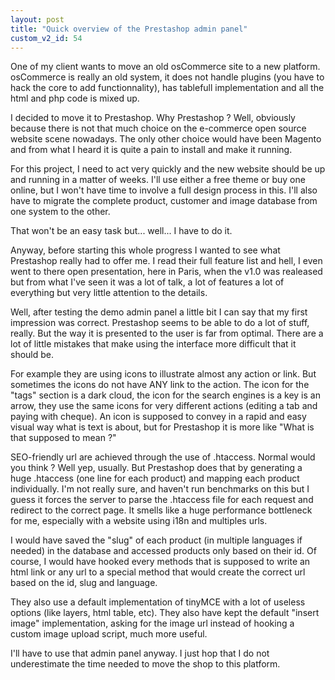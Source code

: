 ```yaml
---
layout: post
title: "Quick overview of the Prestashop admin panel"
custom_v2_id: 54
---
```


<p>One of my client wants to move an old osCommerce site to a new platform. osCommerce is really an old system, it does not handle plugins (you have to hack the core to add functionnality), has tablefull implementation and all the html and php code is mixed up.</p>
<p>I decided to move it to Prestashop. Why Prestashop ? Well, obviously because there is not that much choice on the e-commerce open source website scene nowadays. The only other choice would have been Magento and from what I heard it is quite a pain to install and make it running.</p>
<p>For this project, I need to act very quickly and the new website should be up and running in a matter of weeks. I'll use either a free theme or buy one online, but I won't have time to involve a full design process in this. I'll also have to migrate the complete product, customer and image database from one system to the other.</p>
<p>That won't be an easy task but... well... I have to do it.</p>
<p>Anyway, before starting this whole progress I wanted to see what Prestashop really had to offer me. I read their full feature list and hell, I even went to there open presentation, here in Paris, when the v1.0 was realeased but from what I've seen it was a lot of talk, a lot of features a lot of everything but very little attention to the details.</p>
<p>Well, after testing the demo admin panel a little bit I can say that my first impression was correct. Prestashop seems to be able to do a lot of stuff, really. But the way it is presented to the user is far from optimal. There are a lot of little mistakes that make using the interface more difficult that it should be.</p>
<p>For example they are using icons to illustrate almost any action or link. But sometimes the icons do not have ANY link to the action. The icon for the "tags" section is a dark cloud, the icon for the search engines is a key is an arrow, they use the same icons for very different actions (editing a tab and paying with cheque). An icon is supposed to convey in a rapid and easy visual way what is text is about, but for Prestashop it is more like "What is that supposed to mean ?"</p>
<p>SEO-friendly url are achieved through the use of .htaccess. Normal would you think ? Well yep, usually. But Prestashop does that by generating a huge .htaccess (one line for each product) and mapping each product individually. I'm not really sure, and haven't run benchmarks on this but I guess it forces the server to parse the .htaccess file for each request and redirect to the correct page. It smells like a huge performance bottleneck for me, especially with a website using i18n and multiples urls.</p>
<p>I would have saved the "slug" of each product (in multiple languages if needed) in the database and accessed products only based on their id. Of course, I would have hooked every methods that is supposed to write an html link or any url to a special method that would create the correct url based on the id, slug and language.</p>
<p>They also use a default implementation of tinyMCE with a lot of useless options (like layers, html table, etc). They also have kept the default "insert image" implementation, asking for the image url instead of hooking a custom image upload script, much more useful.</p>
<p>I'll have to use that admin panel anyway. I just hop that I do not underestimate the time needed to move the shop to this platform.</p>